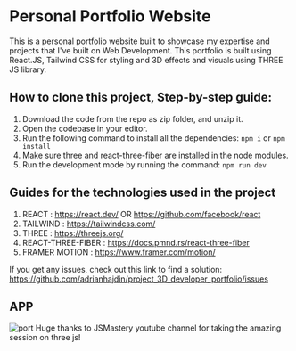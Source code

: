 # Personal Portfolio Website

This is a personal portfolio website built to showcase my expertise and projects that I've built on Web Development.
This portfolio is built using React.JS, Tailwind CSS for styling and 3D effects and visuals using THREE JS library.

## How to clone this project, Step-by-step guide:

1) Download the code from the repo as zip folder, and unzip it.
2) Open the codebase in your editor.
3) Run the following command to install all the dependencies: ```npm i``` or ```npm install```
4) Make sure three and react-three-fiber are installed in the node modules.
5) Run the development mode by running the command: ```npm run dev```

## Guides for the technologies used in the project

1) REACT : https://react.dev/ OR https://github.com/facebook/react
2) TAILWIND : https://tailwindcss.com/
3) THREE : https://threejs.org/
4) REACT-THREE-FIBER : https://docs.pmnd.rs/react-three-fiber
5) FRAMER MOTION : https://www.framer.com/motion/

If you get any issues, check out this link to find a solution: https://github.com/adrianhajdin/project_3D_developer_portfolio/issues

## APP

![port](https://github.com/kartik1601/PORTFOLIO/assets/98540770/76db9b8a-d82c-4833-b62d-5199201e16c8)
Huge thanks to JSMastery youtube channel for taking the amazing session on three js!
